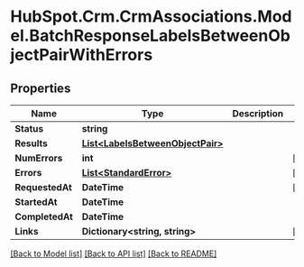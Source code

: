 # HubSpot.Crm.CrmAssociations.Model.BatchResponseLabelsBetweenObjectPairWithErrors

## Properties

Name | Type | Description | Notes
------------ | ------------- | ------------- | -------------
**Status** | **string** |  | 
**Results** | [**List&lt;LabelsBetweenObjectPair&gt;**](LabelsBetweenObjectPair.md) |  | 
**NumErrors** | **int** |  | [optional] 
**Errors** | [**List&lt;StandardError&gt;**](StandardError.md) |  | [optional] 
**RequestedAt** | **DateTime** |  | [optional] 
**StartedAt** | **DateTime** |  | 
**CompletedAt** | **DateTime** |  | 
**Links** | **Dictionary&lt;string, string&gt;** |  | [optional] 

[[Back to Model list]](../README.md#documentation-for-models) [[Back to API list]](../README.md#documentation-for-api-endpoints) [[Back to README]](../README.md)

